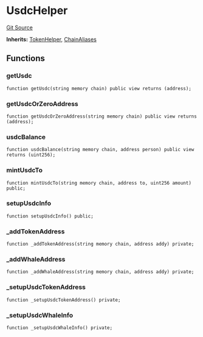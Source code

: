 # UsdcHelper
[Git Source](https://github.com/ArshanKhanifar/queso/blob/6e395efa3ba1ede04789349c7913763f72d9d714/src/UsdcHelper.sol)

**Inherits:**
[TokenHelper](/src/UsdcHelper.sol/contract.TokenHelper.md), [ChainAliases](/src/ChainAliases.sol/contract.ChainAliases.md)


## Functions
### getUsdc


```solidity
function getUsdc(string memory chain) public view returns (address);
```

### getUsdcOrZeroAddress


```solidity
function getUsdcOrZeroAddress(string memory chain) public view returns (address);
```

### usdcBalance


```solidity
function usdcBalance(string memory chain, address person) public view returns (uint256);
```

### mintUsdcTo


```solidity
function mintUsdcTo(string memory chain, address to, uint256 amount) public;
```

### setupUsdcInfo


```solidity
function setupUsdcInfo() public;
```

### _addTokenAddress


```solidity
function _addTokenAddress(string memory chain, address addy) private;
```

### _addWhaleAddress


```solidity
function _addWhaleAddress(string memory chain, address addy) private;
```

### _setupUsdcTokenAddress


```solidity
function _setupUsdcTokenAddress() private;
```

### _setupUsdcWhaleInfo


```solidity
function _setupUsdcWhaleInfo() private;
```

